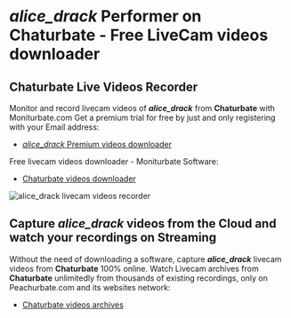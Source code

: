 # _alice_drack_ Performer on Chaturbate - Free LiveCam videos downloader

## Chaturbate Live Videos Recorder

Monitor and record livecam videos of **_alice_drack_** from **Chaturbate** with Moniturbate.com
Get a premium trial for free by just and only registering with your Email address:
* [_alice_drack_ Premium videos downloader](https://moniturbate.com/request-demo-licence-key.html)

Free livecam videos downloader - Moniturbate Software:
* [Chaturbate videos downloader](https://moniturbate.com/moniturbate-download-software.html)

![_alice_drack_ livecam videos recorder](https://peachurnet.com/templates/moniturbate-software.png)


## Capture _alice_drack_ videos from the Cloud and watch your recordings on Streaming

Without the need of downloading a software, capture **_alice_drack_** livecam videos from **Chaturbate** 100% online.
Watch Livecam archives from **Chaturbate** unlimitedly from thousands of existing recordings, only on Peachurbate.com and its websites network:
* [Chaturbate videos archives](https://peachurnet.com/)
